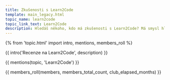 ```yaml
---
title: Zkušenosti s Learn2Code
template: main_legacy.html
topic_name: learn2code
topic_link_text: Learn2Code
description: Hledáš někoho, kdo má zkušenosti s Learn2Code? Má smysl hlásit se na jejich kurzy? Je Webrebel, kde učí yablko, opravdu tak dobrý, jak se říká? Vyplatí se roční předplatné?
---
```

{% from 'topic.html' import intro, mentions, members_roll %}

{{ intro('Recenze na Learn2Code', description) }}

{{ mentions(topic, 'Learn2Code') }}

{{ members_roll(members, members_total_count, club_elapsed_months) }}
